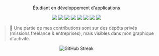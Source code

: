 <p align="center">Étudiant en développement d'applications</p>

<p align="center">
  <img src="https://img.shields.io/badge/-Java-007396?style=for-the-badge&logo=java&logoColor=white" />
  <img src="https://img.shields.io/badge/-YAML-000?style=for-the-badge&logo=yaml&logoColor=white" />
  <img src="https://img.shields.io/badge/-JSON-000?style=for-the-badge&logo=json&logoColor=white" />
  <img src="https://img.shields.io/badge/-VS%20Code-007ACC?style=for-the-badge&logo=visualstudiocode&logoColor=white" />
  <img src="https://img.shields.io/badge/-WinSCP-509100?style=for-the-badge&logo=windows&logoColor=white" />
  <img src="https://img.shields.io/badge/-Pterodactyl-7289DA?style=for-the-badge&logo=pterodactyl&logoColor=white" />
  <img src="https://img.shields.io/badge/-MySQL-4479A1?style=for-the-badge&logo=mysql&logoColor=white" />
  <img src="https://img.shields.io/badge/-SQLite-003B57?style=for-the-badge&logo=sqlite&logoColor=white" />
</p>

> 🔐 Une partie de mes contributions sont sur des dépôts privés (missions freelance & entreprises), mais visibles dans mon graphique d'activité.

<p align="center">
  <img src="https://streak-stats.demolab.com?user=JeSuisTrolls&theme=dark" alt="GitHub Streak" />
</p>
